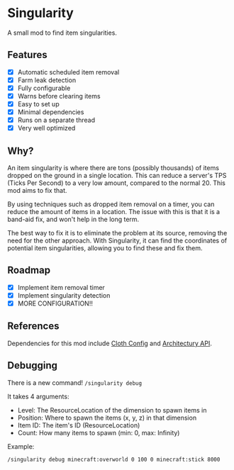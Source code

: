 # Singularity

A small mod to find item singularities.

## Features

- [x] Automatic scheduled item removal
- [x] Farm leak detection
- [x] Fully configurable
- [x] Warns before clearing items
- [x] Easy to set up
- [x] Minimal dependencies
- [x] Runs on a separate thread
- [x] Very well optimized

## Why?

An item singularity is where there are tons (possibly thousands)
of items dropped on the ground in a single location. This can
reduce a server's TPS (Ticks Per Second) to a very low amount,
compared to the normal 20. This mod aims to fix that.

By using techniques such as dropped item removal on a timer, you
can reduce the amount of items in a location. The issue with this
is that it is a band-aid fix, and won't help in the long term.

The best way to fix it is to eliminate the problem at its source,
removing the need for the other approach. With Singularity, it can
find the coordinates of potential item singularities, allowing you
to find these and fix them.

## Roadmap

- [x] Implement item removal timer
- [x] Implement singularity detection
- [x] MORE CONFIGURATION!!

## References

Dependencies for this mod include [Cloth Config](https://modrinth.com/mod/cloth-config)
and [Architectury API](https://modrinth.com/mod/architectury-api).

## Debugging

There is a new command! `/singularity debug`

It takes 4 arguments:

- Level: The ResourceLocation of the dimension to spawn items in
- Position: Where to spawn the items (x, y, z) in that dimension
- Item ID: The item's ID (ResourceLocation)
- Count: How many items to spawn (min: 0, max: Infinity)

Example:

```txt
/singularity debug minecraft:overworld 0 100 0 minecraft:stick 8000
```
